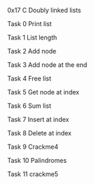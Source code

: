 0x17 C Doubly linked lists

Task 0 Print list

Task 1 List length

Task 2 Add node

Task 3 Add node at the end

Task 4 Free list

Task 5 Get node at index

Task 6 Sum list

Task 7 Insert at index

Task 8 Delete at index

Task 9 Crackme4

Task 10 Palindromes

Task 11 crackme5
